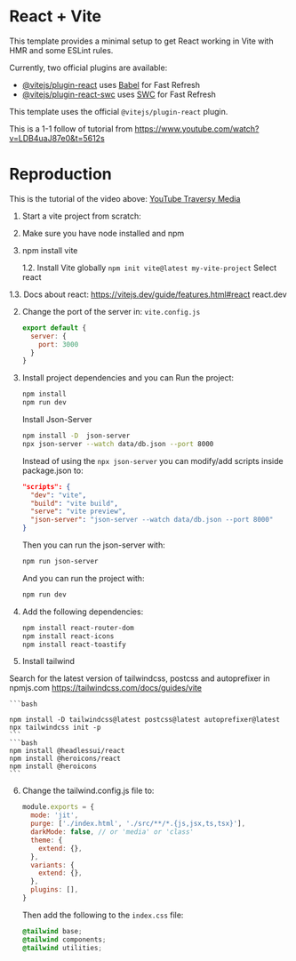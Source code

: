 # React + Vite

This template provides a minimal setup to get React working in Vite with HMR and some ESLint rules.

Currently, two official plugins are available:

- [@vitejs/plugin-react](https://github.com/vitejs/vite-plugin-react/blob/main/packages/plugin-react/README.md) uses [Babel](https://babeljs.io/) for Fast Refresh
- [@vitejs/plugin-react-swc](https://github.com/vitejs/vite-plugin-react-swc) uses [SWC](https://swc.rs/) for Fast Refresh

This template uses the official `@vitejs/plugin-react` plugin.

This is a 1-1 follow of tutorial from https://www.youtube.com/watch?v=LDB4uaJ87e0&t=5612s

# Reproduction

This is the tutorial of the video above:
[YouTube Traversy Media](https://www.youtube.com/watch?v=LDB4uaJ87e0)

1. Start a vite project from scratch:
2. Make sure you have node installed and npm
3.  npm install vite

    1.2. Install Vite globally
    `npm init vite@latest my-vite-project`
    Select react
    
   1.3. Docs about react: https://vitejs.dev/guide/features.html#react
      react.dev

2. Change the port of the server in:
    `vite.config.js`
    ```js
    export default {
      server: {
        port: 3000
      }
    }
    ```
3. Install project dependencies and you can Run the project:
    ```bash
    npm install
    npm run dev
    ```
   Install Json-Server
    ```bash
    npm install -D  json-server
    npx json-server --watch data/db.json --port 8000
    ```
   Instead of using the `npx json-server` you can modify/add scripts inside package.json to:
    ```json
    "scripts": {
      "dev": "vite",
      "build": "vite build",
      "serve": "vite preview",
      "json-server": "json-server --watch data/db.json --port 8000"
    }
    ```
    Then you can run the json-server with:
    ```bash
    npm run json-server
    ```
    And you can run the project with:
    ```bash
    npm run dev
    ```
   
4. Add the following dependencies:
    ```bash
    npm install react-router-dom
    npm install react-icons
    npm install react-toastify

[//]: # (    npm install @emotion/react @emotion/styled)
[//]: # (    npm install react-query)
[//]: # (    npm install react-hook-form)
[//]: # (    npm install react-select)
[//]: # (    npm install react-table)

5. Install tailwind

Search for the latest version of tailwindcss, postcss and autoprefixer in npmjs.com
https://tailwindcss.com/docs/guides/vite

    ```bash
    
    npm install -D tailwindcss@latest postcss@latest autoprefixer@latest
    npx tailwindcss init -p
    ```
    ```bash
    npm install @headlessui/react
    npm install @heroicons/react
    npm install @heroicons
    ```
6. Change the tailwind.config.js file to:
    ```js
    module.exports = {
      mode: 'jit',
      purge: ['./index.html', './src/**/*.{js,jsx,ts,tsx}'],
      darkMode: false, // or 'media' or 'class'
      theme: {
        extend: {},
      },
      variants: {
        extend: {},
      },
      plugins: [],
    }
    ```
   Then add the following to the `index.css` file:
    ```css
    @tailwind base;
    @tailwind components;
    @tailwind utilities;
    ```
   